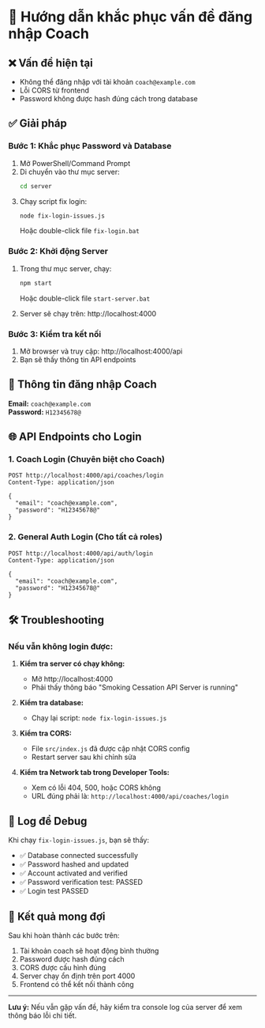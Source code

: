 # 🔧 Hướng dẫn khắc phục vấn đề đăng nhập Coach

## ❌ Vấn đề hiện tại
- Không thể đăng nhập với tài khoản `coach@example.com`
- Lỗi CORS từ frontend 
- Password không được hash đúng cách trong database

## ✅ Giải pháp

### Bước 1: Khắc phục Password và Database
1. Mở PowerShell/Command Prompt
2. Di chuyển vào thư mục server:
   ```bash
   cd server
   ```
3. Chạy script fix login:
   ```bash
   node fix-login-issues.js
   ```
   Hoặc double-click file `fix-login.bat`

### Bước 2: Khởi động Server
1. Trong thư mục server, chạy:
   ```bash
   npm start
   ```
   Hoặc double-click file `start-server.bat`

2. Server sẽ chạy trên: http://localhost:4000

### Bước 3: Kiểm tra kết nối
1. Mở browser và truy cập: http://localhost:4000/api
2. Bạn sẽ thấy thông tin API endpoints

## 🔑 Thông tin đăng nhập Coach

**Email:** `coach@example.com`  
**Password:** `H12345678@`

## 🌐 API Endpoints cho Login

### 1. Coach Login (Chuyên biệt cho Coach)
```
POST http://localhost:4000/api/coaches/login
Content-Type: application/json

{
  "email": "coach@example.com",
  "password": "H12345678@"
}
```

### 2. General Auth Login (Cho tất cả roles)
```
POST http://localhost:4000/api/auth/login
Content-Type: application/json

{
  "email": "coach@example.com",
  "password": "H12345678@"
}
```

## 🛠 Troubleshooting

### Nếu vẫn không login được:

1. **Kiểm tra server có chạy không:**
   - Mở http://localhost:4000
   - Phải thấy thông báo "Smoking Cessation API Server is running"

2. **Kiểm tra database:**
   - Chạy lại script: `node fix-login-issues.js`

3. **Kiểm tra CORS:**
   - File `src/index.js` đã được cập nhật CORS config
   - Restart server sau khi chỉnh sửa

4. **Kiểm tra Network tab trong Developer Tools:**
   - Xem có lỗi 404, 500, hoặc CORS không
   - URL đúng phải là: `http://localhost:4000/api/coaches/login`

## 📝 Log để Debug

Khi chạy `fix-login-issues.js`, bạn sẽ thấy:
- ✅ Database connected successfully
- ✅ Password hashed and updated  
- ✅ Account activated and verified
- ✅ Password verification test: PASSED
- ✅ Login test PASSED

## 🎯 Kết quả mong đợi

Sau khi hoàn thành các bước trên:
1. Tài khoản coach sẽ hoạt động bình thường
2. Password được hash đúng cách
3. CORS được cấu hình đúng
4. Server chạy ổn định trên port 4000
5. Frontend có thể kết nối thành công

---

**Lưu ý:** Nếu vẫn gặp vấn đề, hãy kiểm tra console log của server để xem thông báo lỗi chi tiết. 